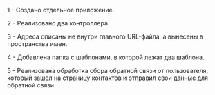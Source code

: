 1 - Создано отдельное приложение.

2 - Реализовано два контроллера.

3 - Адреса описаны не внутри главного URL-файла, а вынесены в пространства имен.

4 - Добавлена папка с шаблонами, в которой лежат два шаблона.

5 - Реализована обработка сбора обратной связи от пользователя, который зашел на страницу контактов и отправил свои данные для обратной связи.
